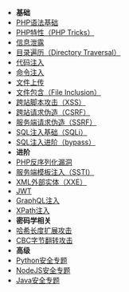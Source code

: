- **基础**
- [PHP语法基础](Web/PHP.md)
- [PHP特性（PHP Tricks）](Web/PHP-Tricks.md)
- [信息泄露](Web/leak.md)
- [目录遍历（Directory Traversal）](Web/directory-traversal.md)
- [代码注入](Web/code-injection.md)
- [命令注入](Web/command-injection.md)
- [文件上传](Web/file-upload.md)
- [文件包含（File Inclusion）](Web/PHP-file-inclusion.md)
- [跨站脚本攻击（XSS）](Web/XSS.md)
- [跨站请求伪造（CSRF）](Web/CSRF.md)
- [服务端请求伪造（SSRF）](Web/SSRF.md)
- [SQL注入基础（SQLi）](Web/SQLi.md)
- [SQL注入进阶（bypass）](Web/SQLi_bypass.md)
- **进阶**
- [PHP反序列化漏洞](Web/PHP-Deserialization.md)
- [服务端模板注入（SSTI）](Web/SSTI.md)
- [XML外部实体（XXE）](Web/XXE.md)
- [JWT](Web/JWT.md)
- [GraphQL注入](Web/GraphQL-injection.md)
- [XPath注入](Web/XPath-injection.md)
- **密码学相关**
- [哈希长度扩展攻击]()
- [CBC字节翻转攻击]()
- **高级**
- [Python安全专题](Web/Python.md)
- [NodeJS安全专题]()
- [Java安全专题]()